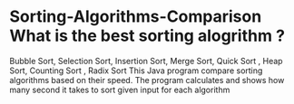 # Sorting-Algorithms-Comparison What is the best sorting alogrithm ? 
Bubble Sort, Selection Sort, Insertion Sort, Merge Sort, Quick Sort , Heap Sort, Counting Sort , Radix Sort
This Java program compare sorting algorithms based on their speed. The program calculates and shows how many second it takes to sort given input for each algorithm
